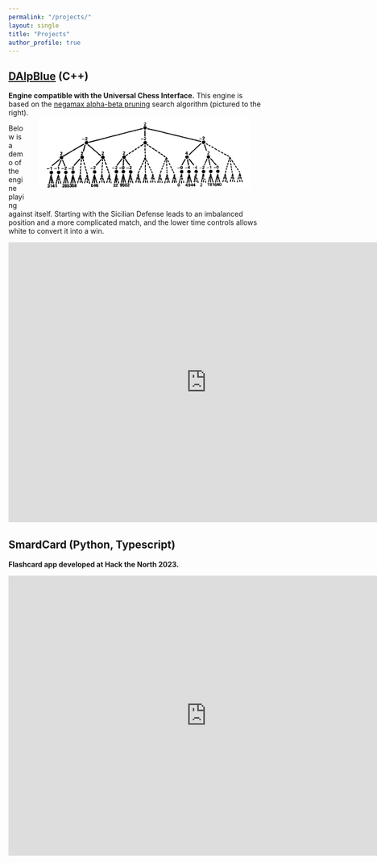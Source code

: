 ```yaml
---
permalink: "/projects/"
layout: single
title: "Projects"
author_profile: true
---
```

## [DAlpBlue](https://github.com/Daniel-Alp/DAlpBlue) (C++)
**Engine compatible with the Universal Chess Interface.**
This engine is based on the [negamax alpha-beta pruning](http://www-public.telecom-sudparis.eu/~gibson/Teaching/Teaching-ReadingMaterial/KnuthMoore75.pdf) search algorithm (pictured to the right). 
<img src="../assets/images/alpha_beta.png" width="420px" align="right" style="display:block;margin-bottom:25px;margin-left:auto;margin-right:auto;padding-left: 25px ;padding-right: 25px;"/> 

Below is a demo of the engine playing against itself. Starting with the Sicilian Defense leads to an imbalanced position and a more complicated match, and the lower time controls allows white to convert it into a win.  
<iframe width="786" height="556" src="https://www.youtube.com/embed/0ZpTAK1_MqQ" title="SmardCard Demo" frameborder="0" allow="accelerometer; autoplay; clipboard-write; encrypted-media; picture-in-picture; web-share" allowfullscreen></iframe>

## SmardCard (Python, Typescript)
**Flashcard app developed at Hack the North 2023.**


<iframe width="786" height="556" src="https://www.youtube.com/embed/0ZpTAK1_MqQ" title="SmardCard Demo" frameborder="0" allow="accelerometer; autoplay; clipboard-write; encrypted-media; picture-in-picture; web-share" allowfullscreen></iframe>